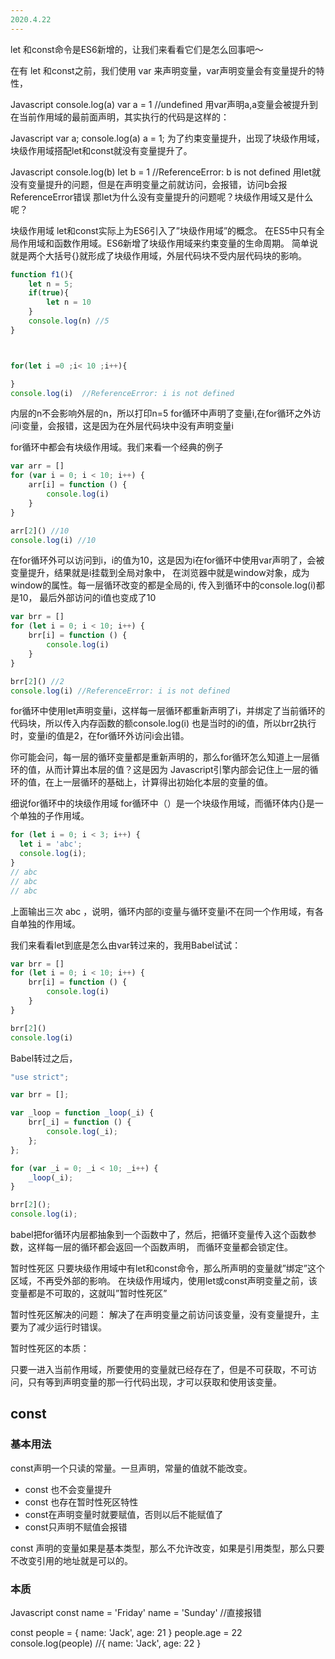 ```yaml
---
2020.4.22
---
```


let 和const命令是ES6新增的，让我们来看看它们是怎么回事吧～

在有 let 和const之前，我们使用 var 来声明变量，var声明变量会有变量提升的特性，

Javascript
console.log(a)
var a = 1 //undefined
用var声明a,a变量会被提升到在当前作用域的最前面声明，其实执行的代码是这样的：

Javascript
var a;
console.log(a)
a = 1;
为了约束变量提升，出现了块级作用域，块级作用域搭配let和const就没有变量提升了。

Javascript
console.log(b)
let b = 1 //ReferenceError: b is not defined
用let就没有变量提升的问题，但是在声明变量之前就访问，会报错，访问b会报ReferenceError错误
那let为什么没有变量提升的问题呢？块级作用域又是什么呢？

块级作用域
let和const实际上为ES6引入了”块级作用域”的概念。
在ES5中只有全局作用域和函数作用域。ES6新增了块级作用域来约束变量的生命周期。
简单说就是两个大括号{}就形成了块级作用域，外层代码块不受内层代码块的影响。

```Javascript
function f1(){
    let n = 5;
    if(true){
        let n = 10
    }
    console.log(n) //5
}



for(let i =0 ;i< 10 ;i++){

}
console.log(i)  //ReferenceError: i is not defined
```


内层的n不会影响外层的n，所以打印n=5
for循环中声明了变量i,在for循环之外访问i变量，会报错，这是因为在外层代码块中没有声明变量i

for循环中都会有块级作用域。我们来看一个经典的例子

```Javascript
var arr = []
for (var i = 0; i < 10; i++) {
    arr[i] = function () {
        console.log(i)
    }
}

arr[2]() //10
console.log(i) //10
```

在for循环外可以访问到i，i的值为10，这是因为i在for循环中使用var声明了，会被变量提升，结果就是i挂载到全局对象中，
在浏览器中就是window对象，成为window的属性。每一层循环改变的都是全局的i, 传入到循环中的console.log(i)都是10，
最后外部访问的i值也变成了10

```Javascript
var brr = []
for (let i = 0; i < 10; i++) {
    brr[i] = function () {
        console.log(i)
    }
}

brr[2]() //2
console.log(i) //ReferenceError: i is not defined
```
for循环中使用let声明变量i，这样每一层循环都重新声明了i，并绑定了当前循环的代码块，所以传入内存函数的额console.log(i)
也是当时的i的值，所以brr[2]()执行时，变量i的值是2，在for循环外访问i会出错。

你可能会问，每一层的循环变量都是重新声明的，那么for循环怎么知道上一层循环的值，从而计算出本层的值？这是因为
Javascript引擎内部会记住上一层的循环的值，在上一层循环的基础上，计算得出初始化本层的变量的值。

细说for循环中的块级作用域
for循环中（）是一个块级作用域，而循环体内{}是一个单独的子作用域。

```Javascript
for (let i = 0; i < 3; i++) {
  let i = 'abc';
  console.log(i);
}
// abc
// abc
// abc

```

上面输出三次 abc ，说明，循环内部的i变量与循环变量i不在同一个作用域，有各自单独的作用域。

我们来看看let到底是怎么由var转过来的，我用Babel试试：

```Javascript
var brr = []
for (let i = 0; i < 10; i++) {
    brr[i] = function () {
        console.log(i)
    }
}

brr[2]()
console.log(i)

```

Babel转过之后，

```Javascript
"use strict";

var brr = [];

var _loop = function _loop(_i) {
    brr[_i] = function () {
        console.log(_i);
    };
};

for (var _i = 0; _i < 10; _i++) {
    _loop(_i);
}

brr[2]();
console.log(i);
```

babel把for循环内层都抽象到一个函数中了，然后，把循环变量传入这个函数参数，这样每一层的循环都会返回一个函数声明，
而循环变量都会锁定住。

暂时性死区
只要块级作用域中有let和const命令，那么所声明的变量就”绑定”这个区域，不再受外部的影响。
在块级作用域内，使用let或const声明变量之前，该变量都是不可取的，这就叫”暂时性死区”

暂时性死区解决的问题：
解决了在声明变量之前访问该变量，没有变量提升，主要为了减少运行时错误。

暂时性死区的本质：

只要一进入当前作用域，所要使用的变量就已经存在了，但是不可获取，不可访问，只有等到声明变量的那一行代码出现，才可以获取和使用该变量。

## const
### 基本用法
const声明一个只读的常量。一旦声明，常量的值就不能改变。

- const 也不会变量提升
- const 也存在暂时性死区特性
- const在声明变量时就要赋值，否则以后不能赋值了
- const只声明不赋值会报错


const 声明的变量如果是基本类型，那么不允许改变，如果是引用类型，那么只要不改变引用的地址就是可以的。

### 本质
Javascript
const name = 'Friday'
name = 'Sunday'  //直接报错

const people = {
    name: 'Jack',
    age: 21
}
people.age = 22
console.log(people) //{ name: 'Jack', age: 22 }